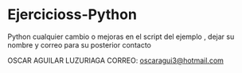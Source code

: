# Ejercicioss-Python
Python
cualquier cambio o mejoras en el script del ejemplo , dejar su nombre y correo para su posterior contacto

OSCAR AGUILAR LUZURIAGA
CORREO: oscaragui3@hotmail.com
